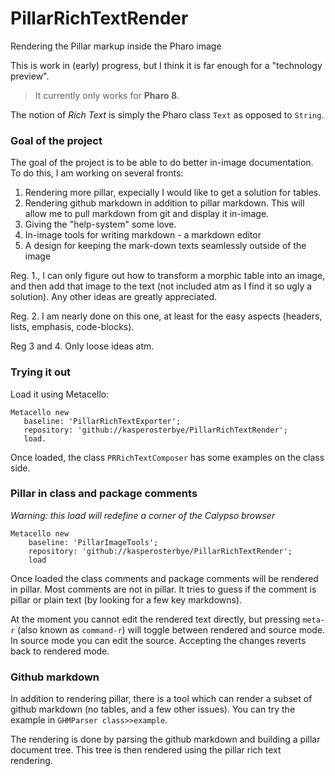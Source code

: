 # PillarRichTextRender
Rendering the Pillar markup inside the Pharo image

This is work in (early) progress, but I think it is far enough for a "technology preview". 

> It currently only works for **Pharo 8**.

The notion of *Rich Text* is simply the Pharo class `Text` as opposed to `String`.

### Goal of the project
The goal of the project is to be able to do better in-image documentation. To do this, I am working on several fronts:

1. Rendering more pillar, expecially I would like to get a solution for tables.
2. Rendering github markdown in addition to pillar markdown. This will allow me to pull markdown from git and display it in-image.
3. Giving the "help-system" some love.
4. In-image tools for writing markdown - a markdown editor
4. A design for keeping the mark-down texts seamlessly outside of the image

Reg. 1., I can only figure out how to transform a morphic table into an image, and then add that image to the text (not included atm as I find it so ugly a solution). Any other ideas are greatly appreciated.

Reg. 2. I am nearly done on this one, at least for the easy aspects (headers, lists, emphasis, code-blocks).

Reg 3 and 4. Only loose ideas atm.

### Trying it out

Load it using Metacello:

```Smalltalk
Metacello new
   baseline: 'PillarRichTextExporter';
   repository: 'github://kasperosterbye/PillarRichTextRender';
   load.
```

Once loaded, the class `PRRichTextComposer` has some examples on the class side.

### Pillar in class and package comments

*Warning: this load will redefine a corner of the Calypso browser*

```Smalltalk
Metacello new
	baseline: 'PillarImageTools';
	repository: 'github://kasperosterbye/PillarRichTextRender';
	load	
```

Once loaded the class comments and package comments will be rendered in pillar. Most comments are not in pillar. It tries to guess if the comment is pillar or plain text (by looking for a few key markdowns). 

At the moment you cannot edit the rendered text directly, but pressing `meta-r` (also known as `command-r`) will toggle between rendered and source mode. In source mode you can edit the source. Accepting the changes reverts back to rendered mode.

### Github markdown

In addition to rendering pillar, there is a tool which can render a subset of github markdown (no tables, and a few other issues). You can try the example in `GHMParser class>>example`.

The rendering is done by parsing the github markdown and building a pillar document tree. This tree is then rendered using the pillar rich text rendering.
